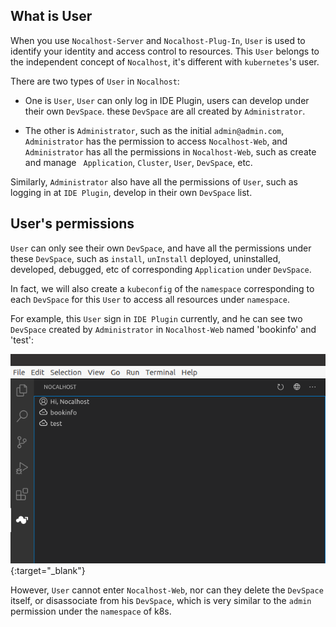 ## What is User

When you use `Nocalhost-Server` and `Nocalhost-Plug-In`, `User` is used to identify your identity and access control to resources. This `User` belongs to the independent concept of `Nocalhost`, it's different with `kubernetes`'s user.


There are two types of `User` in `Nocalhost`:

 - One is `User`, `User` can only log in IDE Plugin, users can develop under their own `DevSpace`. these `DevSpace` are all created by `Administrator`.


 - The other is `Administrator`, such as the initial `admin@admin.com`, `Administrator` has the permission to access `Nocalhost-Web`, and `Administrator` has all the permissions in `Nocalhost-Web`, such as create and manage  ` Application`, `Cluster`,  `User`,  `DevSpace`, etc. 


Similarly, `Administrator` also have all the permissions of `User`, such as logging in at `IDE Plugin`, develop in their own `DevSpace` list.



## User's permissions

`User` can only see their own `DevSpace`, and have all the permissions under these `DevSpace`, such as `install`, `unInstall` deployed, uninstalled, developed, debugged, etc of corresponding `Application` under `DevSpace`.


In fact, we will also create a `kubeconfig` of the `namespace` corresponding to each `DevSpace` for this `User` to access all resources under `namespace`.



For example, this `User` sign in `IDE Plugin` currently, and he can see two `DevSpace` created by `Administrator` in `Nocalhost-Web` named 'bookinfo' and 'test':

[ ![](../assets/images/concept/user-space-list.png) ](../assets/images/concept/user-space-list.png){:target="_blank"}



However, `User` cannot enter `Nocalhost-Web`, nor can they delete the `DevSpace` itself, or disassociate from his `DevSpace`, which is very similar to the `admin` permission under the  `namespace` of k8s.

